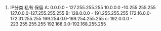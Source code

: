 1. IP分类
                                        私有                          保留
A: 0.0.0.0   - 127.255.255.255  10.0.0.0 -10.255.255.255  127.0.0.0-127.255.255.255
B: 128.0.0.0 - 191.255.255.255  172.16.0.0-172.31.255.255 169.254.0.0-169.254.255.255
c: 192.0.0.0 - 223.255.255.255  192.168.0.0-192.168.255.255